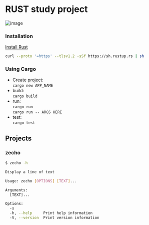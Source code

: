 # RUST study project
![image](https://user-images.githubusercontent.com/2369982/198877652-4ffa1586-8c7b-43d4-abed-1f26c271cc26.png)


### Installation

[Install Rust](https://www.rust-lang.org/tools/install)
```bash
curl --proto '=https' --tlsv1.2 -sSf https://sh.rustup.rs | sh
```

### Using Cargo

- Create project:  
  `cargo new APP_NAME`
- build:  
  `cargo build`
- run:  
  `cargo run`  
  `cargo run -- ARGS HERE`
- test:  
  `cargo test`

## Projects

### zecho

```bash
$ zecho -h

Display a line of text

Usage: zecho [OPTIONS] [TEXT]...

Arguments:
  [TEXT]...  

Options:
  -s             
  -h, --help     Print help information
  -V, --version  Print version information
```


